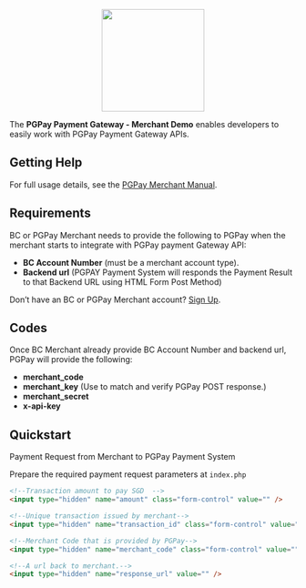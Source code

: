 <p align="center"><img src="https://payment.bullioncurrencies.com/assets/img/logo.png" width="180"></p>

The **PGPay Payment Gateway - Merchant Demo** enables developers to easily work with PGPay Payment Gateway APIs.
 
## Getting Help

For full usage details, see the [PGPay Merchant Manual](https://bullioncurrencies.com/merchantdocs/).

## Requirements

BC or PGPay Merchant needs to provide the following to PGPay when the merchant starts to integrate with PGPay payment Gateway API:

- **BC Account Number** (must be a merchant account type).
- **Backend url** (PGPAY Payment System will responds the Payment Result to that Backend
URL using HTML Form Post Method)
 
Don’t have an BC or PGPay Merchant account? [Sign Up](https://www.pg-pay.com/signup.php). 

## Codes

Once BC Merchant already provide BC Account Number and backend url, PGPay will provide the following:

- **merchant_code**
- **merchant_key** (Use to match and verify PGPay POST response.)
- **merchant_secret**
- **x-api-key**

## Quickstart

Payment Request from Merchant to PGPay Payment System

Prepare the required payment request parameters at `index.php`

```html
<!--Transaction amount to pay SGD  -->
<input type="hidden" name="amount" class="form-control" value="" />

<!--Unique transaction issued by merchant-->
<input type="hidden" name="transaction_id" class="form-control" value="" />	

<!--Merchant Code that is provided by PGPay-->
<input type="hidden" name="merchant_code" class="form-control" value="" />

<!--A url back to merchant.-->
<input type="hidden" name="response_url" value="" /> 
```